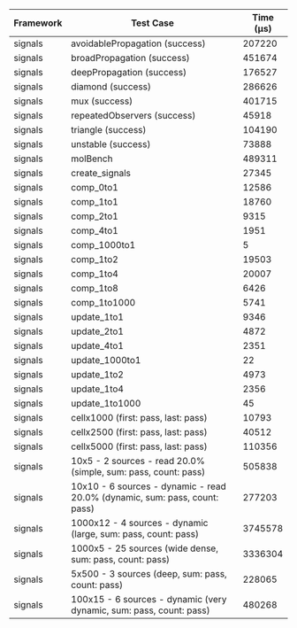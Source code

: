 | Framework | Test Case | Time (μs) |
| --- | --- | --- |
| signals | avoidablePropagation (success) | 207220 |
| signals | broadPropagation (success) | 451674 |
| signals | deepPropagation (success) | 176527 |
| signals | diamond (success) | 286626 |
| signals | mux (success) | 401715 |
| signals | repeatedObservers (success) | 45918 |
| signals | triangle (success) | 104190 |
| signals | unstable (success) | 73888 |
| signals | molBench | 489311 |
| signals | create_signals | 27345 |
| signals | comp_0to1 | 12586 |
| signals | comp_1to1 | 18760 |
| signals | comp_2to1 | 9315 |
| signals | comp_4to1 | 1951 |
| signals | comp_1000to1 | 5 |
| signals | comp_1to2 | 19503 |
| signals | comp_1to4 | 20007 |
| signals | comp_1to8 | 6426 |
| signals | comp_1to1000 | 5741 |
| signals | update_1to1 | 9346 |
| signals | update_2to1 | 4872 |
| signals | update_4to1 | 2351 |
| signals | update_1000to1 | 22 |
| signals | update_1to2 | 4973 |
| signals | update_1to4 | 2356 |
| signals | update_1to1000 | 45 |
| signals | cellx1000 (first: pass, last: pass) | 10793 |
| signals | cellx2500 (first: pass, last: pass) | 40512 |
| signals | cellx5000 (first: pass, last: pass) | 110356 |
| signals | 10x5 - 2 sources - read 20.0% (simple, sum: pass, count: pass) | 505838 |
| signals | 10x10 - 6 sources - dynamic - read 20.0% (dynamic, sum: pass, count: pass) | 277203 |
| signals | 1000x12 - 4 sources - dynamic (large, sum: pass, count: pass) | 3745578 |
| signals | 1000x5 - 25 sources (wide dense, sum: pass, count: pass) | 3336304 |
| signals | 5x500 - 3 sources (deep, sum: pass, count: pass) | 228065 |
| signals | 100x15 - 6 sources - dynamic (very dynamic, sum: pass, count: pass) | 480268 |
